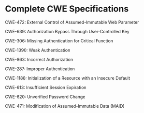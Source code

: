 

# Complete CWE Specifications

CWE-472: External Control of Assumed-Immutable Web Parameter

CWE-639: Authorization Bypass Through User-Controlled Key

CWE-306: Missing Authentication for Critical Function

CWE-1390: Weak Authentication

CWE-863: Incorrect Authorization

CWE-287: Improper Authentication

CWE-1188: Initialization of a Resource with an Insecure Default

CWE-613: Insufficient Session Expiration

CWE-620: Unverified Password Change

CWE-471: Modification of Assumed-Immutable Data (MAID)